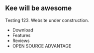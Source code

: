 <h2>Kee will be awesome</h2>
<p>Testing 123. Website under construction.</p>
<ul>
<li>Download</li>
<li>Features</li>
<li>Reviews</li>
<li>OPEN SOURCE ADVANTAGE</li>
</ul>